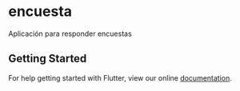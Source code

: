 # encuesta

Aplicación para responder encuestas

## Getting Started

For help getting started with Flutter, view our online
[documentation](https://flutter.io/).

